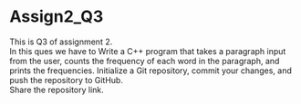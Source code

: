# Assign2_Q3

This is Q3 of assignment 2.<br>
In this ques we have to Write a C++ program that takes a paragraph input from the user, counts the frequency of each word in the paragraph,
and prints the frequencies. Initialize a Git repository, commit your changes, and push the repository to GitHub.<br>
Share the repository link.
